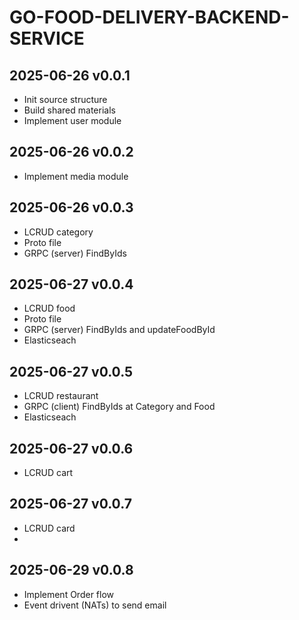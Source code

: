 # GO-FOOD-DELIVERY-BACKEND-SERVICE
## 2025-06-26 v0.0.1
- Init source structure
- Build shared materials
- Implement user module

## 2025-06-26 v0.0.2
- Implement media module

## 2025-06-26 v0.0.3
- LCRUD category
- Proto file
- GRPC (server) FindByIds

## 2025-06-27 v0.0.4
- LCRUD food
- Proto file
- GRPC (server) FindByIds and updateFoodById
- Elasticseach

## 2025-06-27 v0.0.5
- LCRUD restaurant
- GRPC (client) FindByIds at Category and Food
- Elasticseach

## 2025-06-27 v0.0.6
- LCRUD cart

## 2025-06-27 v0.0.7
- LCRUD card
- 
## 2025-06-29 v0.0.8
- Implement Order flow
- Event drivent (NATs) to send email